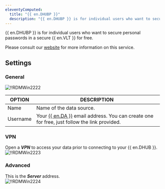 ```yaml
---
eleventyComputed:
  title: "{{ en.DHUBP }}"
  description: "{{ en.DHUBP }} is for individual users who want to secure personal passwords in a secure {{ en.VLT }} for free."
---
```

{{ en.DHUBP }} is for individual users who want to secure personal passwords in a secure {{ en.VLT }} for free.  

Please consult our [website](https://devolutions.net/password-hub/personal) for more information on this service.  

## Settings 

### General 

![!!RDMWin2222](https://webdevolutions.azureedge.net/docs/en/rdm/windows/RDMWin2222.png) 

| OPTION   | DESCRIPTION |
|----------|-------------|
| Name     | Name of the data source. |
| Username | Your [{{ en.DA }}](https://portal.devolutions.com/) email address. You can create one for free, just follow the link provided. |

### VPN 

Open a ***VPN*** to access your data prior to connecting to your {{ en.DHUB }}.  
![!!RDMWin2223](https://webdevolutions.azureedge.net/docs/en/rdm/windows/RDMWin2223.png) 

### Advanced 

This is the ***Server*** address.  
![!!RDMWin2224](https://webdevolutions.azureedge.net/docs/en/rdm/windows/RDMWin2224.png)
